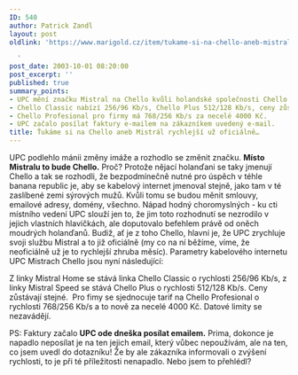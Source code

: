 ```yaml
---
ID: 540
author: Patrick Zandl
layout: post
oldlink: 'https://www.marigold.cz/item/tukame-si-na-chello-aneb-mistral-rychlejsi-uz-oficialne

  '
post_date: 2003-10-01 08:20:00
post_excerpt: ''
published: true
summary_points:
- UPC mění značku Mistral na Chello kvůli holandské společnosti Chello.
- Chello Classic nabízí 256/96 Kb/s, Chello Plus 512/128 Kb/s, ceny zůstávají.
- Chello Profesional pro firmy má 768/256 Kb/s za necelé 4000 Kč.
- UPC začalo posílat faktury e-mailem na zákazníkem uvedený e-mail.
title: Ťukáme si na Chello aneb Mistrál rychlejší už oficiálně…
---
```


<p>
UPC podlehlo mánii změny imáže a rozhodlo se změnit značku. <STRONG>Místo Mistralu to bude Chello.</STRONG> Proč? Protože nějací holanďani se taky jmenují Chello a tak se rozhodli, že bezpodmínečně nutné pro úspěch v téhle banana republic je, aby se kabelový internet jmenoval stejně, jako tam v té zaslíbené zemi sýrových mužů. Kvůli tomu se budou měnit smlouvy, emailové adresy, domény, všechno. Nápad hodný choromyslných - ku cti místního vedení UPC slouží jen to, že jim toto rozhodnutí se nezrodilo v jejich vlastních hlavičkách, ale doputovalo befehlem právě od oněch moudrých holanďanů. Budiž, ať je z toho Chello, hlavní je, že UPC zrychluje svoji službu Mistral a to již oficiálně (my co na ní běžíme, víme, že neoficiálně už je to rychlejší zhruba měsíc). Parametry kabelového internetu UPC Mistrach Chello jsou nyní následující:</p>

<p>
Z linky Mistral Home se stává linka Chello Classic o rychlosti 256/96 Kb/s, z linky Mistral Speed se stává Chello Plus o rychlosti 512/128 Kb/s. Ceny zůstávají stejné.&#160; Pro fimy se sjednocuje tarif na Chello Profesional o rychlosti 768/256 Kb/s a to nově za necelé 4000 Kč. Datové limity se nezavádějí. </p>

<p>
PS: Faktury začalo <STRONG>UPC ode dneška posílat emailem.</STRONG> Prima, dokonce je napadlo neposílat je na ten jejich email, který vůbec nepoužívám, ale na ten, co jsem uvedl do dotazníku! Že by ale zákazníka informovali o zvýšení rychlosti, to je při té příležitosti nenapadlo. Nebo jsem to přehlédl?</p>